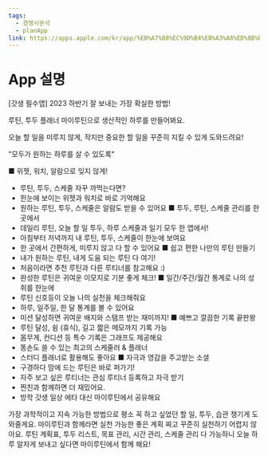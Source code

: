 ```yaml
---
tags:
  - 경쟁사분석
  - planApp
link: https://apps.apple.com/kr/app/%EB%A7%88%EC%9D%B4%EB%A3%A8%ED%8B%B4-%EB%A3%A8%ED%8B%B4-%ED%88%AC%EB%91%90-%ED%94%8C%EB%9E%98%EB%84%88-%EC%95%8C%EB%9E%8C-%EC%9C%84%EC%A0%AF-%EC%9B%8C%EC%B9%98-%EB%94%94%EB%8D%B0%EC%9D%B4/id1518956326
---
```


# App 설명
[갓생 필수앱] 2023 하반기 잘 보내는 가장 확실한 방법!

루틴, 투두 플래너 마이루틴으로 생산적인 하루를 만들어봐요.

오늘 할 일을 미루지 않게, 작지만 중요한 할 일을 꾸준히 지킬 수 있게 도와드려요!

"모두가 원하는 하루를 살 수 있도록"

■ 위젯, 워치, 알람으로 잊지 않게!
- 루틴, 투두, 스케줄 자꾸 까먹는다면?
- 한눈에 보이는 위젯과 워치로 바로 기억해요
- 원하는 루틴, 투두, 스케줄은 알람도 받을 수 있어요
■ 투두, 루틴, 스케줄 관리를 한 곳에서
- 데일리 루틴, 오늘 할 일 투두, 하루 스케줄과 일기 모두 한 앱에서!
- 아침부터 저녁까지 내 루틴, 투두, 스케줄이 한눈에 보여요
- 한 곳에서 간편하게, 미루지 않고 다 할 수 있어요
■ 쉽고 편한 나만의 루틴 만들기
- 내가 원하는 루틴, 내게 도움 되는 루틴 다 여기!
- 처음이라면 추천 루틴과 다른 루티너를 참고해요 :)
- 완성한 루틴은 귀여운 이모지로 기분 좋게 체크!
■ 일간/주간/월간 통계로 나의 성취를 한눈에
- 루틴 신호등이 오늘 나의 실천을 체크해줘요
- 하루, 일주일, 한 달 통계를 볼 수 있어요
- 미션 달성하면 귀여운 배지와 스탬프 받는 재미까지!
■ 예쁘고 깔끔한 기록 끝판왕
- 루틴 달성, 쉼 (휴식), 길고 짧은 메모까지 기록 가능
- 몸무게, 컨디션 등 특수 기록은 그래프도 제공해요
- 똥손도 쓸 수 있는 최고의 스케줄러 & 플래너
- 스터디 플래너로 활용해도 좋아요
■ 자극과 영감을 주고받는 소셜
- 구경하다 맘에 드는 루틴은 바로 퍼가기!
- 자주 보고 싶은 루티너는 관심 루티너 등록하고 자극 받기
- 찐친과 함께하면 더 재밌어요.
- 방학 갓생 일상 에타 대신 마이루틴에서 공유해요

가장 과학적이고 지속 가능한 방법으로 평소 꼭 하고 싶었던 할 일, 투두, 습관 챙기게 도와줄게요. 마이루틴과 함께라면 실천 가능한 좋은 계획 짜고 꾸준히 실천하기 어렵지 않아요. 루틴 계획표, 투두 리스트, 목표 관리, 시간 관리, 스케줄 관리 다 가능하니 오늘 하루 알차게 보내고 싶다면 마이루틴에서 함께 해요!
